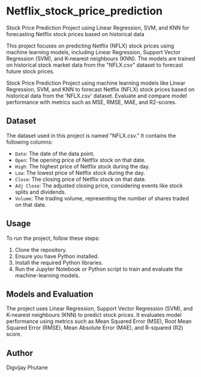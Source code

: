 # Netflix_stock_price_prediction
Stock Price Prediction Project using Linear Regression, SVM, and KNN for forecasting Netflix stock prices based on historical data

This project focuses on predicting Netflix (NFLX) stock prices using machine learning models, including Linear Regression, Support Vector Regression (SVM), and K-nearest neighbours (KNN). The models are trained on historical stock market data from the "NFLX.csv" dataset to forecast future stock prices.

Stock Price Prediction Project using machine learning models like Linear Regression, SVM, and KNN to forecast Netflix (NFLX) stock prices based on historical data from the 'NFLX.csv' dataset. Evaluate and compare model performance with metrics such as MSE, RMSE, MAE, and R2-scores.

## Dataset

The dataset used in this project is named "NFLX.csv." It contains the following columns:
- `Date`: The date of the data point.
- `Open`: The opening price of Netflix stock on that date.
- `High`: The highest price of Netflix stock during the day.
- `Low`: The lowest price of Netflix stock during the day.
- `Close`: The closing price of Netflix stock on that date.
- `Adj Close`: The adjusted closing price, considering events like stock splits and dividends.
- `Volume`: The trading volume, representing the number of shares traded on that date.

## Usage

To run the project, follow these steps:

1. Clone the repository.
2. Ensure you have Python installed.
3. Install the required Python libraries.
4. Run the Jupyter Notebook or Python script to train and evaluate the machine-learning models.

## Models and Evaluation

The project uses Linear Regression, Support Vector Regression (SVM), and K-nearest neighbours (KNN) to predict stock prices. It evaluates model performance using metrics such as Mean Squared Error (MSE), Root Mean Squared Error (RMSE), Mean Absolute Error (MAE), and R-squared (R2) score.

## Author

Digvijay Phutane
